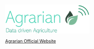 ![](/assets/img/logo-small-green.png)


[Agrarian Official Website](https://agrarian-iot.github.io)
